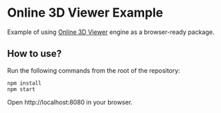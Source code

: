 # Online 3D Viewer Example

Example of using [Online 3D Viewer](https://github.com/kovacsv/Online3DViewer) engine as a browser-ready package.

## How to use?

Run the following commands from the root of the repository:
```
npm install
npm start
```

Open http://localhost:8080 in your browser.
